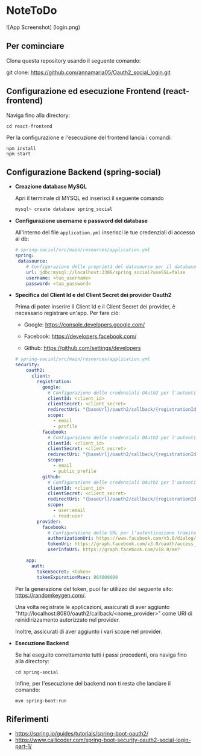 # NoteToDo 

![App Screenshot] (login.png)

## Per cominciare

Clona questa repository usando il seguente comando:

git clone: https://github.com/annamaria05/Oauth2_social_login.git

## Configurazione ed esecuzione Frontend (react-frontend)
Naviga fino alla directory:

	
	cd react-frontend
	 

 
Per la configurazione e l'esecuzione del frontend lancia i comandi:   


	npm install
 	npm start
 	

## Configurazione Backend (spring-social)

+ **Creazione database MySQL**


  Apri il terminale di MYSQL ed inserisci il seguente comando
	```bash
	mysql> create database spring_social
	```
 + **Configurazione username e password del database**

   
   All'interno del file ```application.yml``` inserisci le tue credenziali di accesso al db:
   
   	```yml
    # spring-social/src/main/resources/application.yml
    spring:
 	 datasource:
	    # Configurazione delle proprietà del datasource per il database MySQL
	    url: jdbc:mysql://localhost:3306/spring_social?useSSL=false
	    username: <tuo_username>
	    password: <tua_password>
   	 ```
+ **Specifica del Client Id e del Client Secret dei provider Oauth2**
  
      
	Prima di poter inserire il Client Id e il Client Secret dei provider, è necessario registrare un'app.
	Per fare ciò:
	+ Google:
   	  https://console.developers.google.com/
   
	+ Facebook:
          https://developers.facebook.com/
   
	+ Github:
 	  https://github.com/settings/developers

   	
 	```yml
  	# spring-social/src/main/resources/application.yml
	security:
	    oauth2:
	      client:
	        registration:
	          google:
	            # Configurazione delle credenziali OAuth2 per l'autenticazione tramite Google
	            clientId: <client_id>
	            clientSecret: <client_secret>
	            redirectUri: "{baseUrl}/oauth2/callback/{registrationId}"
	            scope:
	              - email
	              - profile
	          facebook:
	            # Configurazione delle credenziali OAuth2 per l'autenticazione tramite Facebook
	            clientId: <client_id>
	            clientSecret: <client_secret>
	            redirectUri: "{baseUrl}/oauth2/callback/{registrationId}"
	            scope:
	              - email
	              - public_profile
	          github:
	            # Configurazione delle credenziali OAuth2 per l'autenticazione tramite GitHub
	            clientId: <client_id>
	            clientSecret: <client_secret>
	            redirectUri: "{baseUrl}/oauth2/callback/{registrationId}"
	            scope:
	              - user:email
	              - read:user
	        provider:
	          facebook:
	            # Configurazione delle URL per l'autenticazione tramite Facebook
	            authorizationUri: https://www.facebook.com/v3.0/dialog/oauth
	            tokenUri: https://graph.facebook.com/v3.0/oauth/access_token
	            userInfoUri: https://graph.facebook.com/v18.0/me?						              fields=id,first_name,middle_name,last_name,name,email,verified&transport=cors

  		app:
		  auth:
		    tokenSecret: <token>
		    tokenExpirationMsec: 864000000

 	```
  Per la generazione del token, puoi far utilizzo del seguente sito: https://randomkeygen.com/.

  
  Una volta registrate le applicazioni, assicurati di aver aggiunto "http://localhost:8080/oauth2/callback/<nome_provider>" come URI di reinidirizzamento autorizzato nel provider. 

  Inoltre, assicurati di aver aggiunto i vari scope nel provider. 

+ **Esecuzione Backend**

  
   Se hai eseguito correttamente tutti i passi precedenti, ora naviga fino alla directory: 

	```
	cd spring-social 
	```
   Infine, per l'esecuzione del backend non ti resta che lanciare il comando:
 	```
	mvn spring-boot:run
	```

## Riferimenti 
  +  https://spring.io/guides/tutorials/spring-boot-oauth2/
  +  https://www.callicoder.com/spring-boot-security-oauth2-social-login-part-1/
